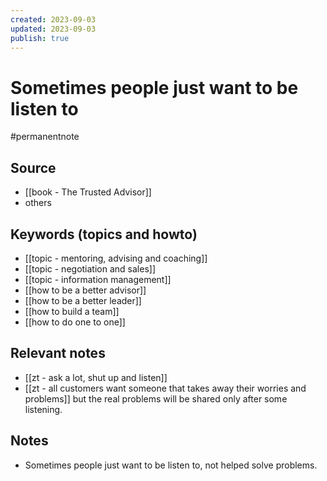 ```yaml
---
created: 2023-09-03
updated: 2023-09-03
publish: true
---
```

# Sometimes people just want to be listen to

#permanentnote

## Source
- [[book - The Trusted Advisor]]
- others
## Keywords (topics and howto)
- [[topic - mentoring, advising and coaching]]
- [[topic - negotiation and sales]]
- [[topic - information management]]
- [[how to be a better advisor]]
- [[how to be a better leader]]
- [[how to build a team]]
- [[how to do one to one]]
## Relevant notes
- [[zt - ask a lot, shut up and listen]]
- [[zt - all customers want someone that takes away their worries and problems]] but the real problems will be shared only after some listening. 
## Notes
- Sometimes people just want to be listen to, not helped solve problems. 